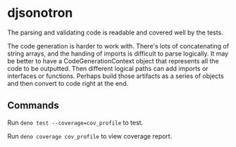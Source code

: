 # djsonotron

The parsing and validating code is readable and covered well by the tests.

The code generation is harder to work with.  There's lots of concatenating
of string arrays, and the handing of imports is difficult to parse logically.
It may be better to have a CodeGenerationContext object that represents
all the code to be outputted.  Then different logical paths can add imports
or interfaces or functions.  Perhaps build those artifacts as a
series of objects and then convert to code right at the end.

## Commands

Run `deno test --coverage=cov_profile` to test.

Run `deno coverage cov_profile` to view coverage report.
